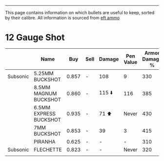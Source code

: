 
---
This page contains information on which bullets are useful to keep, sorted by their calibre. All information is sourced from [eft ammo](https://www.eft-ammo.com)

# 12 Gauge Shot

|  | Name | Buy | Sell | Damage | Pen Value | Armor Damage % | Accuracy | Recoil | Frag Chance | Effect | Class 1 | Class 2 | Class 3 | Class 4 | Class 5 | Class 6 |
| ---- | ---- | ---- | ---- | ---- | ---- | ---- | ---- | ---- | ---- | ---- | ---- | ---- | ---- | ---- | ---- | ---- |
| Subsonic | 5.25MM BUCKSHOT | 0.857 | - | 108 | 9 | 330 | 3 | 3 | 3 | 3 | 3 | 3 |  |  |  |  |
|  | 8.5MM MAGNUM BUCKSHOT | 0.860 | - | 115 ⬇️ | 116 | 385 | 3 | 3 | 3 | 3 | 3 | 3 |  |  |  |  |
|  | 6.5MM EXPRESS BUCKSHOT | 0.935 | - | 71 ⬆️ | Never | 430 | 3 | 3 | 3 | 3 | 3 | 3 |  |  |  |  |
|  | 7MM BUCKSHOT | 0.853 | - | 39 | 3 | 415 | 3 | 3 | 3 | 3 | 3 | 3 |  |  |  |  |
|  | PIRANHA | 0.625 | - | - | - | 310 | 6 | 6 | 5 | 4 | 4 | 4 |  |  |  |  |
| Subsonic | FLECHETTE | 0.823 | - | - | Never | 320 | 6 | 6 | 6 | 5 | 5 | 5 |  |  |  |  |
|  |  |  |  |  |  |  |  |  |  |  |  |  |  |  |  |  |

